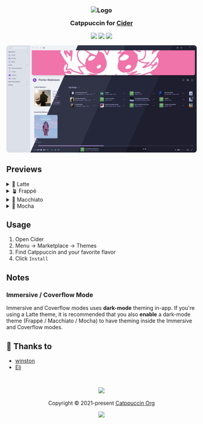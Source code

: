 <h3 align="center">
	<img src="https://raw.githubusercontent.com/catppuccin/catppuccin/main/assets/logos/exports/1544x1544_circle.png" width="100" alt="Logo"/><br/>
	<img src="https://raw.githubusercontent.com/catppuccin/catppuccin/main/assets/misc/transparent.png" height="30" width="0px"/>
	Catppuccin for <a href="https://github.com/ciderapp">Cider</a>
	<img src="https://raw.githubusercontent.com/catppuccin/catppuccin/main/assets/misc/transparent.png" height="30" width="0px"/>
</h3>

<p align="center">
	<a href="https://github.com/catppuccin/cider/stargazers"><img src="https://img.shields.io/github/stars/catppuccin/cider?colorA=363a4f&colorB=b7bdf8&style=for-the-badge"></a>
	<a href="https://github.com/catppuccin/cider/issues"><img src="https://img.shields.io/github/issues/catppuccin/cider?colorA=363a4f&colorB=f5a97f&style=for-the-badge"></a>
	<a href="https://github.com/catppuccin/cider/contributors"><img src="https://img.shields.io/github/contributors/catppuccin/cider?colorA=363a4f&colorB=a6da95&style=for-the-badge"></a>
</p>

<p align="center">
	<img src="assets/preview.webp"/>
</p>

## Previews

<details>
<summary>🌻 Latte</summary>
<img src="assets/latte.webp"/>
</details>
<details>
<summary>🪴 Frappé</summary>
<img src="assets/frappe.webp"/>
</details>
<details>
<summary>🌺 Macchiato</summary>
<img src="assets/macchiato.webp"/>
</details>
<details>
<summary>🌿 Mocha</summary>
<img src="assets/mocha.webp"/>
</details>

## Usage

1. Open Cider
2. Menu → Marketplace → Themes
3. Find Catppuccin and your favorite flavor
4. Click `Install`

## Notes

### Immersive / Coverflow Mode

Immersive and Coverflow modes uses **dark-mode** theming in-app. If you're using a Latte theme, it is recommended that you also **enable** a dark-mode theme (Frappé / Macchiato / Mocha) to have theming inside the Immersive and Coverflow modes.

## 💝 Thanks to

- [winston](https://github.com/nekowinston)
- [Eli](https://github.com/Flapperoo)

&nbsp;

<p align="center">
	<img src="https://raw.githubusercontent.com/catppuccin/catppuccin/main/assets/footers/gray0_ctp_on_line.svg?sanitize=true" />
</p>

<p align="center">
	Copyright &copy; 2021-present <a href="https://github.com/catppuccin" target="_blank">Catppuccin Org</a>
</p>

<p align="center">
	<a href="https://github.com/catppuccin/catppuccin/blob/main/LICENSE"><img src="https://img.shields.io/static/v1.svg?style=for-the-badge&label=License&message=MIT&logoColor=d9e0ee&colorA=363a4f&colorB=b7bdf8"/></a>
</p>
